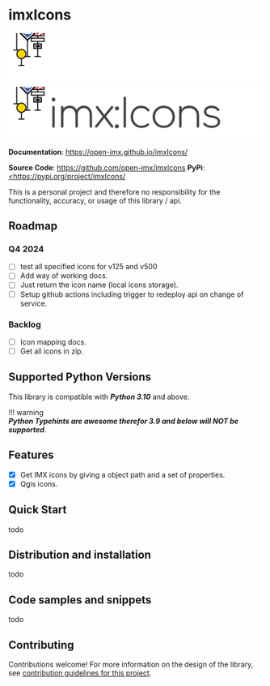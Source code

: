 # imxIcons

![imxInsights logo](https://raw.githubusercontent.com/open-imx/imxIcons/main/docs/assets/logo.svg#only-dark#gh-dark-mode-only)
![imxInsights logo](https://raw.githubusercontent.com/open-imx/imxIcons/main/docs/assets/logo-light.svg#only-light#gh-light-mode-only)


**Documentation**: <a href="https://open-imx.github.io/imxInsights/" target="_blank">https://open-imx.github.io/imxIcons/</a>

**Source Code**: <a href="https://github.com/open-imx/imxInsights" target="_blank">https://github.com/open-imx/imxIcons</a>
**PyPi**: <a href="<https://pypi.org/project/imxIcons/" target="_blank"><https://pypi.org/project/imxIcons/</a> 

This is a personal project and therefore no responsibility for the functionality, accuracy, or usage of this library / api.

## Roadmap

###  Q4 2024
- [ ] test all specified icons for v125 and v500
- [ ] Add way of working docs.
- [ ] Just return the icon name (local icons storage).
- [ ] Setup github actions including trigger to redeploy api on change of service. 
  
### Backlog
- [ ] Icon mapping docs.
- [ ] Get all icons in zip.

## Supported Python Versions
This library is compatible with ***Python 3.10*** and above. 

!!! warning  
    ***Python Typehints are awesome therefor 3.9 and below will NOT be supported***.

## Features
- [X] Get IMX icons by giving a object path and a set of properties.
- [X] Qgis icons.

## Quick Start
todo

## Distribution and installation
todo

## Code samples and snippets
todo

## Contributing
Contributions welcome! For more information on the design of the library, see [contribution guidelines for this project](CONTRIBUTING.md).

